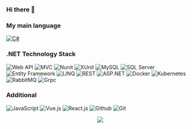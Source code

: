 ### Hi there 👋 

### My main language

[![C#](https://img.shields.io/badge/-C%23-ff69b4)](https://github.com/choicl?tab=repositories&q=&type=&language=c%23&sort=)

### .NET Technology Stack
![Web API](https://img.shields.io/badge/%20-Web%20API-ff69b4)
![MVC](https://img.shields.io/badge/%20-MVC-ff69b4)
![Nunit](https://img.shields.io/badge/%20-NUnit-ff69b4)
![XUnit](https://img.shields.io/badge/-XUnit-ff69b4)
![MySQL](https://img.shields.io/badge/-MySql-ff69b4)
![SQL Server](https://img.shields.io/badge/-SQL%20Server-ff69b4)
![Entity Framework](https://img.shields.io/badge/-Entity%20Framework-ff69b4)
![LINQ](https://img.shields.io/badge/-LINQ-ff69b4)
![REST](https://img.shields.io/badge/-REST-ff69b4)
![ASP.NET](https://img.shields.io/badge/-ASP.NET-ff69b4)
![Docker](https://img.shields.io/badge/-Docker-ff69b4)
![Kubernetes](https://img.shields.io/badge/-Kubernetes-ff69b4)
![RabbitMQ](https://img.shields.io/badge/-RabbitMQ-ff69b4)
![Grpc](https://img.shields.io/badge/-Grpc-ff69b4)

### Additional
![JavaScript](https://img.shields.io/badge/-JavaScript-ff69b4)
![Vue.js](https://img.shields.io/badge/-Vue.js-ff69b4)
![React.js](https://img.shields.io/badge/-React.js-ff69b4)
![Github](https://img.shields.io/badge/-Github-fff?&logo=Github)
![Git](https://img.shields.io/badge/-Git-fff?&logo=Git)

<p align="center">
  <a href="https://www.linkedin.com/in/mariia-vasylchenko-4133a920a">
    <img src="https://content.linkedin.com/content/dam/me/business/en-us/amp/brand-site/v2/bg/LI-Logo.svg.original.svg" />
  </a>
</p>
